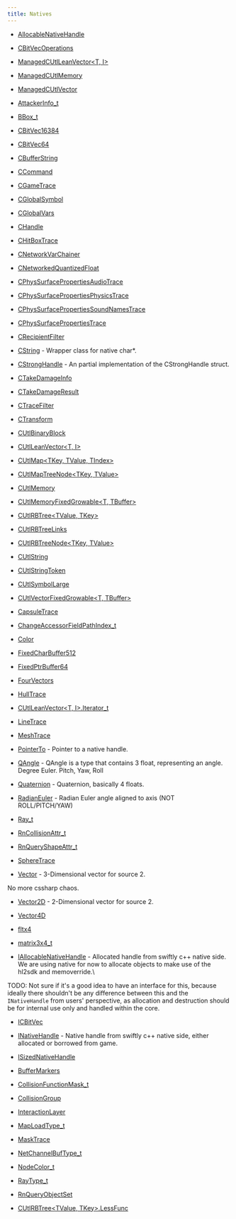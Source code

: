 ```yaml
---
title: Natives
---
```


- [AllocableNativeHandle](/docs/api/shared/natives/allocablenativehandle)
- [CBitVecOperations](/docs/api/shared/natives/cbitvecoperations)
- [ManagedCUtlLeanVector<T, I>](/docs/api/shared/natives/managedcutlleanvector-2)
- [ManagedCUtlMemory<T>](/docs/api/shared/natives/managedcutlmemory-1)
- [ManagedCUtlVector<T>](/docs/api/shared/natives/managedcutlvector-1)

- [AttackerInfo_t](/docs/api/shared/natives/attackerinfo_t)
- [BBox_t](/docs/api/shared/natives/bbox_t)
- [CBitVec16384](/docs/api/shared/natives/cbitvec16384)
- [CBitVec64](/docs/api/shared/natives/cbitvec64)
- [CBufferString](/docs/api/shared/natives/cbufferstring)
- [CCommand](/docs/api/shared/natives/ccommand)
- [CGameTrace](/docs/api/shared/natives/cgametrace)
- [CGlobalSymbol](/docs/api/shared/natives/cglobalsymbol)
- [CGlobalVars](/docs/api/shared/natives/cglobalvars)
- [CHandle<T>](/docs/api/shared/natives/chandle-1)
- [CHitBoxTrace](/docs/api/shared/natives/chitboxtrace)
- [CNetworkVarChainer](/docs/api/shared/natives/cnetworkvarchainer)
- [CNetworkedQuantizedFloat](/docs/api/shared/natives/cnetworkedquantizedfloat)
- [CPhysSurfacePropertiesAudioTrace](/docs/api/shared/natives/cphyssurfacepropertiesaudiotrace)
- [CPhysSurfacePropertiesPhysicsTrace](/docs/api/shared/natives/cphyssurfacepropertiesphysicstrace)
- [CPhysSurfacePropertiesSoundNamesTrace](/docs/api/shared/natives/cphyssurfacepropertiessoundnamestrace)
- [CPhysSurfacePropertiesTrace](/docs/api/shared/natives/cphyssurfacepropertiestrace)
- [CRecipientFilter](/docs/api/shared/natives/crecipientfilter)
- [CString](/docs/api/shared/natives/cstring) - Wrapper class for native char*.
- [CStrongHandle<T>](/docs/api/shared/natives/cstronghandle-1) - An partial implementation of the CStrongHandle struct.
- [CTakeDamageInfo](/docs/api/shared/natives/ctakedamageinfo)
- [CTakeDamageResult](/docs/api/shared/natives/ctakedamageresult)
- [CTraceFilter](/docs/api/shared/natives/ctracefilter)
- [CTransform](/docs/api/shared/natives/ctransform)
- [CUtlBinaryBlock](/docs/api/shared/natives/cutlbinaryblock)
- [CUtlLeanVector<T, I>](/docs/api/shared/natives/cutlleanvector-2)
- [CUtlMap<TKey, TValue, TIndex>](/docs/api/shared/natives/cutlmap-3)
- [CUtlMapTreeNode<TKey, TValue>](/docs/api/shared/natives/cutlmaptreenode-2)
- [CUtlMemory<T>](/docs/api/shared/natives/cutlmemory-1)
- [CUtlMemoryFixedGrowable<T, TBuffer>](/docs/api/shared/natives/cutlmemoryfixedgrowable-2)
- [CUtlRBTree<TValue, TKey>](/docs/api/shared/natives/cutlrbtree-2)
- [CUtlRBTreeLinks<TKey>](/docs/api/shared/natives/cutlrbtreelinks-1)
- [CUtlRBTreeNode<TKey, TValue>](/docs/api/shared/natives/cutlrbtreenode-2)
- [CUtlString](/docs/api/shared/natives/cutlstring)
- [CUtlStringToken](/docs/api/shared/natives/cutlstringtoken)
- [CUtlSymbolLarge](/docs/api/shared/natives/cutlsymbollarge)
- [CUtlVectorFixedGrowable<T, TBuffer>](/docs/api/shared/natives/cutlvectorfixedgrowable-2)
- [CapsuleTrace](/docs/api/shared/natives/capsuletrace)
- [ChangeAccessorFieldPathIndex_t](/docs/api/shared/natives/changeaccessorfieldpathindex_t)
- [Color](/docs/api/shared/natives/color)
- [FixedCharBuffer512](/docs/api/shared/natives/fixedcharbuffer512)
- [FixedPtrBuffer64](/docs/api/shared/natives/fixedptrbuffer64)
- [FourVectors](/docs/api/shared/natives/fourvectors)
- [HullTrace](/docs/api/shared/natives/hulltrace)
- [CUtlLeanVector<T, I>.Iterator_t](/docs/api/shared/natives/cutlleanvector-2/iterator_t)
- [LineTrace](/docs/api/shared/natives/linetrace)
- [MeshTrace](/docs/api/shared/natives/meshtrace)
- [PointerTo<T>](/docs/api/shared/natives/pointerto-1) - Pointer to a native handle.
- [QAngle](/docs/api/shared/natives/qangle) - QAngle is a type that contains 3 float, representing an angle.
Degree Euler. Pitch, Yaw, Roll
- [Quaternion](/docs/api/shared/natives/quaternion) - Quaternion, basically 4 floats.
- [RadianEuler](/docs/api/shared/natives/radianeuler) - Radian Euler angle aligned to axis (NOT ROLL/PITCH/YAW)
- [Ray_t](/docs/api/shared/natives/ray_t)
- [RnCollisionAttr_t](/docs/api/shared/natives/rncollisionattr_t)
- [RnQueryShapeAttr_t](/docs/api/shared/natives/rnqueryshapeattr_t)
- [SphereTrace](/docs/api/shared/natives/spheretrace)
- [Vector](/docs/api/shared/natives/vector) - 3-Dimensional vector for source 2.

No more cssharp chaos.
- [Vector2D](/docs/api/shared/natives/vector2d) - 2-Dimensional vector for source 2.
- [Vector4D](/docs/api/shared/natives/vector4d)
- [fltx4](/docs/api/shared/natives/fltx4)
- [matrix3x4_t](/docs/api/shared/natives/matrix3x4_t)

- [IAllocableNativeHandle](/docs/api/shared/natives/iallocablenativehandle) - Allocated handle from swiftly c++ native side.
We are using native for now to allocate objects to make use of the hl2sdk and memoverride.\

TODO: Not sure if it's a good idea to have an interface for this, because ideally there shouldn't be any difference 
between this and the `INativeHandle` from users' perspective, as allocation and destruction should be for internal use only 
and handled within the core.
- [ICBitVec](/docs/api/shared/natives/icbitvec)
- [INativeHandle](/docs/api/shared/natives/inativehandle) - Native handle from swiftly c++ native side, either allocated or borrowed from game.
- [ISizedNativeHandle](/docs/api/shared/natives/isizednativehandle)

- [BufferMarkers](/docs/api/shared/natives/buffermarkers)
- [CollisionFunctionMask_t](/docs/api/shared/natives/collisionfunctionmask_t)
- [CollisionGroup](/docs/api/shared/natives/collisiongroup)
- [InteractionLayer](/docs/api/shared/natives/interactionlayer)
- [MapLoadType_t](/docs/api/shared/natives/maploadtype_t)
- [MaskTrace](/docs/api/shared/natives/masktrace)
- [NetChannelBufType_t](/docs/api/shared/natives/netchannelbuftype_t)
- [NodeColor_t](/docs/api/shared/natives/nodecolor_t)
- [RayType_t](/docs/api/shared/natives/raytype_t)
- [RnQueryObjectSet](/docs/api/shared/natives/rnqueryobjectset)

- [CUtlRBTree<TValue, TKey>.LessFunc](/docs/api/shared/natives/cutlrbtree-2/lessfunc)

